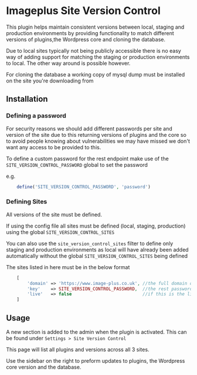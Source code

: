 # Imageplus Site Version Control
This plugin helps maintain consistent versions between local, staging and production environments by providing functionality to match different versions of plugins,the Wordpress core and cloning the database.

Due to local sites typically not being publicly accessible there is no easy way of adding support for matching the staging or production environments to local. The other way around is possible however.

For cloning the database a working copy of mysql dump must be installed on the site you're downloading from

## Installation

### Defining a password
For security reasons we should add different passwords per site and version of the site due to this returning versions of plugins and the core so to avoid people knowing about vulnerabilities we may have missed we don't want any access to be provided to this.

To define a custom password for the rest endpoint make use of the `SITE_VERSION_CONTROL_PASSWORD` global to set the password 

e.g. 

```php
    define('SITE_VERSION_CONTROL_PASSWORD', 'password')
```

### Defining Sites
All versions of the site must be defined.

If using the config file all sites must be defined (local, staging, production) using the global `SITE_VERSION_CONTROL_SITES`

You can also use the `site_version_control_sites` filter to define only staging and production environments as local will have already been added automatically without the global `SITE_VERSION_CONTROL_SITES` being defined

The sites listed in here must be in the below format

```php
    [
        'domain' => 'https://www.image-plus.co.uk', //the full domain of the site
        'key'    => SITE_VERSION_CONTROL_PASSWORD,  //the rest password defined in the plugin for that site
        'live'   => false                           //if this is the live site or not
    ]
```

## Usage

A new section is added to the admin when the plugin is activated. This can be found under `Settings > Site Version Control`

This page will list all plugins and versions across all 3 sites.

Use the sidebar on the right to preform updates to plugins, the Wordpress core version and the database.